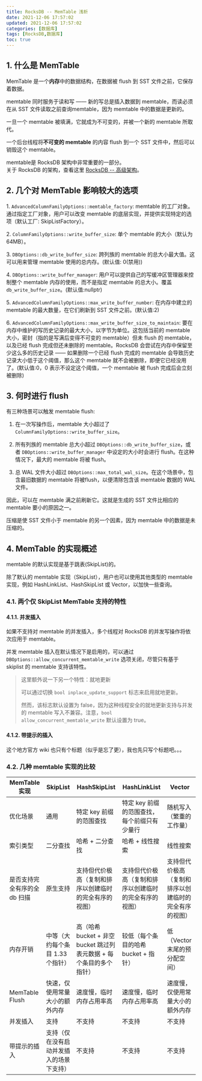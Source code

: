 ```yaml
---
title: RocksDB -- MemTable 浅析
date: 2021-12-06 17:57:02
updated: 2021-12-06 17:57:02
categories: [数据库]
tags: [RocksDB,数据库]
toc: true
---
```




## 1. 什么是 MemTable



MemTable 是一个**内存**中的数据结构，在数据被 flush 到 SST 文件之前，它保存着数据。

memtable 同时服务于读和写 —— 新的写总是插入数据到 memtable，而读必须在从 SST 文件读取之前查询memtable，因为 memtable 中的数据是更新的。

一旦一个 memtable 被填满，它就成为不可变的，并被一个新的 memtable 所取代。

一个后台线程将**不可变的 memtable** 的内容 flush 到一个 SST 文件中，然后可以销毁这个 memtable。



memtable是 RocksDB 架构中非常重要的一部分。  
关于 RocksDB 的架构，查看这里 [RocksDB -- 高级架构](https://gukaifeng.cn/posts/rocksdb-gao-ji-jia-gou/)。



## 2. 几个对 MemTable 影响较大的选项



1\. `AdvancedColumnFamilyOptions::memtable_factory`: memtable 的工厂对象。通过指定工厂对象，用户可以改变 memtable 的底层实现，并提供实现特定的选项（默认工厂: SkipListFactory）。

2\. `ColumnFamilyOptions::write_buffer_size`: 单个 memtable 的大小（默认为 64MB）。

3\. `DBOptions::db_write_buffer_size`: 跨列族的 memtable 的总大小最大值。这可以用来管理 memtable 使用的总内存。(默认值: 0(禁用))

4\. `DBOptions::write_buffer_manager`: 用户可以提供自己的写缓冲区管理器来控制整个 memtable 内存的使用，而不是指定 memtable 的总大小。覆盖 `db_write_buffer_size`。(默认值:nullptr)

5\. `AdvancedColumnFamilyOptions::max_write_buffer_number`: 在内存中建立的 memtable 的最大数量，在它们刷新到 SST 文件之前。(默认值:2)

6\. `AdvancedColumnFamilyOptions::max_write_buffer_size_to_maintain`: 要在内存中维护的写历史记录的最大大小，以字节为单位。这包括当前的 memtable 大小，密封（指的是写满后变得不可变的 memtable）但未 flush 的 memtable，以及已经 flush 完成但还未删除的 memtable。RocksDB 会尝试在内存中保留至少这么多的历史记录 —— 如果删除一个已经 flush 完成的 memtable 会导致历史记录大小低于这个阈值，那么这个 memtable 就不会被删除，即便它已经没用了。(默认值:0，0 表示不设定这个阈值，一个 memtable 被 flush 完成后会立刻被删除)





## 3. 何时进行 flush

有三种场景可以触发 memtable flush:



1. 在一次写操作后，memtable 大小超过了 `ColumnFamilyOptions::write_buffer_size`。

2. 所有列族的 memtable 总大小超过 `DBOptions::db_write_buffer_size`，或者 `DBOptions::write_buffer_manager` 中设定的大小时会进行 flush。在这种情况下，最大的 memtable 将被 flush。
3. 总 WAL 文件大小超过 `DBOptions::max_total_wal_size`。在这个场景中，包含最旧数据的 memtable 将被flush，以便清除包含该 memtable 数据的 WAL 文件。

因此，可以在 memtable 满之前刷新它。这就是生成的 SST 文件比相应的 memtable 要小的原因之一。

压缩是使 SST 文件小于 memtable 的另一个因素，因为 memtable 中的数据是未压缩的。



## 4. MemTable 的实现概述

memtable 的默认实现是基于跳表(SkipList)的。

除了默认的 memtable 实现（SkipList），用户也可以使用其他类型的 memtable 实现，例如 HashLinkList、HashSkipList 或 Vector，以加快一些查询。



### 4.1. 两个仅 SkipList MemTable 支持的特性



#### 4.1.1. 并发插入



如果不支持对 memtable 的并发插入，多个线程对 RocksDB 的并发写操作将依次应用于 memtable。

并发 memtable 插入在默认情况下是启用的，可以通过 `DBOptions::allow_concurrent_memtable_write` 选项关闭，尽管只有基于 skiplist 的 memtable 支持该特性。

> 这里额外说一下另一个特性：就地更新
>
> 可以通过切换 `bool inplace_update_support` 标志来启用就地更新。
>
> 然而，该标志默认设置为 false，因为这种线程安全的就地更新支持与并发的 memtable 写入不兼容。注意，`bool allow_concurrent_memtable_write` 默认设置为 true。



#### 4.1.2. 带提示的插入



这个地方官方 wiki 也只有个标题（似乎是忘了更），我也先只写个标题吧。。。





### 4.2. 几种 memtable 实现的比较

| MemTable 实现                | SkipList                                 | HashSkipList                                                 | HashLinkList                                           | Vector                                                 |
| ---------------------------- | ---------------------------------------- | ------------------------------------------------------------ | ------------------------------------------------------ | ------------------------------------------------------ |
| 优化场景                     | 通用                                     | 特定 key 前缀的范围查找                                      | 特定 key 前缀的范围查找，每个前缀只有少量行            | 随机写入（繁重的工作量）                               |
| 索引类型                     | 二分查找                                 | 哈希 + 二分查找                                              | 哈希 + 线性搜索                                        | 线性搜索                                               |
| 是否支持完全有序的全 db 扫描 | 原生支持                                 | 支持但代价极高（复制和排序以创建临时的完全有序的视图）       | 支持但代价极高（复制和排序以创建临时的完全有序的视图） | 支持但代价极高（复制和排序以创建临时的完全有序的视图） |
| 内存开销                     | 中等（大约每个条目 1.33 个指针）         | 高（哈希 bucket + 非空 bucket 跳过列表元数据 + 每个条目的多个指针） | 较低（每个条目的哈希 bucket + 指针）                   | 低（Vector 末尾的预分配空间）                          |
| MemTable Flush               | 快速，仅使用常量大小的额外内存           | 速度慢，临时内存占用率高                                     | 速度慢，临时内存占用率高                               | 速度慢，仅使用常量大小的额外内存                       |
| 并发插入                     | 支持                                     | 不支持                                                       | 不支持                                                 | 不支持                                                 |
| 带提示的插入                 | 支持（仅在没有启动并发插入的场景下支持） | 不支持                                                       | 不支持                                                 | 不支持                                                 |



